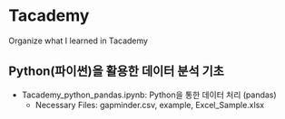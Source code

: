# Tacademy
Organize what I learned in Tacademy

## Python(파이썬)을 활용한 데이터 분석 기초
- Tacademy_python_pandas.ipynb: Python을 통한 데이터 처리 (pandas)
  - Necessary Files: gapminder.csv, example, Excel_Sample.xlsx
